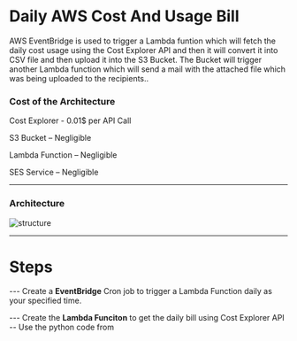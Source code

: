# **Daily AWS Cost And Usage Bill**


AWS EventBridge is used to trigger a Lambda funtion which will fetch the daily cost usage using the Cost
Explorer API and then it will convert it into CSV file and then upload it into the S3 Bucket. The Bucket will
trigger another Lambda function which will send a mail with the attached file which was being uploaded to
the recipients..

### **Cost of the Architecture**

Cost Explorer - 0.01$ per API Call

S3 Bucket – Negligible

Lambda Function – Negligible

SES Service – Negligible

----------------------------------------------------------------------------------------------------------------------------------


### **Architecture**





![structure](https://user-images.githubusercontent.com/55629302/198555151-a6365b64-97b3-47ab-9692-48bd42fecfde.jpg)



---------------------------------------------------------------------------------------------------------------------------------

# **Steps**

--- Create a **EventBridge** Cron job to trigger a Lambda Function daily as your specified time.

--- Create the **Lambda Funciton** to get the daily bill using Cost Explorer API
      -- Use the python code from

